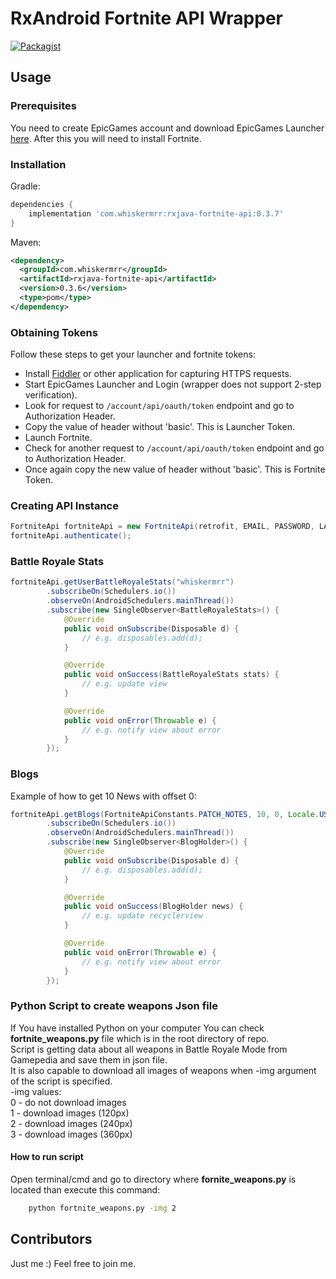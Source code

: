 # RxAndroid Fortnite API Wrapper
[![Packagist](https://img.shields.io/packagist/l/doctrine/orm.svg)](https://github.com/whiskermrr/rxandroid-fortnite-api/blob/master/LICENSE)

## Usage

### Prerequisites
You need to create EpicGames account and download EpicGames Launcher [here](https://www.epicgames.com/fortnite/pl/buy-now/battle-royale). After this you will need to install Fortnite.

### Installation

Gradle:

```groovy
dependencies {
    implementation 'com.whiskermrr:rxjava-fortnite-api:0.3.7'
}
```

Maven:

```xml
<dependency> 
  <groupId>com.whiskermrr</groupId>
  <artifactId>rxjava-fortnite-api</artifactId>
  <version>0.3.6</version>
  <type>pom</type>
</dependency>
```

### Obtaining Tokens
Follow these steps to get your launcher and fortnite tokens:

- Install [Fiddler](https://www.telerik.com/download/fiddler) or other application for capturing HTTPS requests.
- Start EpicGames Launcher and Login (wrapper does not support 2-step verification).
- Look for request to `/account/api/oauth/token` endpoint and go to Authorization Header.
- Copy the value of header without 'basic'. This is Launcher Token.
- Launch Fortnite.
- Check for another request to `/account/api/oauth/token` endpoint and go to Authorization Header.
- Once again copy the new value of header without 'basic'. This is Fortnite Token.


### Creating API Instance

```java
FortniteApi fortniteApi = new FortniteApi(retrofit, EMAIL, PASSWORD, LAUNCHER_TOKEN, FORTNITE_TOKEN);
fortniteApi.authenticate();
```
### Battle Royale Stats

```java
fortniteApi.getUserBattleRoyaleStats("whiskermrr")
        .subscribeOn(Schedulers.io())
        .observeOn(AndroidSchedulers.mainThread())
        .subscribe(new SingleObserver<BattleRoyaleStats>() {
            @Override
            public void onSubscribe(Disposable d) {
                // e.g. disposables.add(d);
            }

            @Override
            public void onSuccess(BattleRoyaleStats stats) {
                // e.g. update view
            }

            @Override
            public void onError(Throwable e) {
                // e.g. notify view about error
            }
        });
```

### Blogs

Example of how to get 10 News with offset 0:

```java
fortniteApi.getBlogs(FortniteApiConstants.PATCH_NOTES, 10, 0, Locale.US.toString())
        .subscribeOn(Schedulers.io())
        .observeOn(AndroidSchedulers.mainThread())
        .subscribe(new SingleObserver<BlogHolder>() {
            @Override
            public void onSubscribe(Disposable d) {
                // e.g. disposables.add(d);
            }

            @Override
            public void onSuccess(BlogHolder news) {
                // e.g. update recyclerview
            }

            @Override
            public void onError(Throwable e) {
                // e.g. notify view about error
            }
        });
```

### Python Script to create weapons Json file

If You have installed Python on your computer You can check <b>fortnite_weapons.py</b> file which is in the root directory of repo.<br/>
Script is getting data about all weapons in Battle Royale Mode from Gamepedia and save them in json file.<br/>
It is also capable to download all images of weapons when -img argument of the script is specified.<br/>
-img values:<br/>
0 - do not download images<br/>
1 - download images (120px)<br/>
2 - download images (240px)<br/>
3 - download images (360px)<br/>

#### How to run script
Open terminal/cmd and go to directory where <b>fornite_weapons.py</b> is located than execute this command:

```bash
    python fortnite_weapons.py -img 2
```

## Contributors
Just me :) Feel free to join me.
